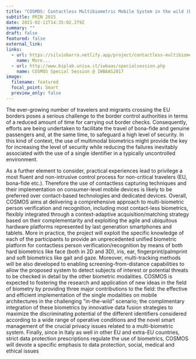```yaml
---
title: "COSMOS: Contactless Multibiometric Mobile System in the wild (PRIN 2015)"
subtitle: PRIN 2015
date: 2021-02-11T14:35:02.279Z
summary: ""
draft: false
featured: false
external_link: 
links:
  - url: https://silviobarra.netlify.app/project/contactless-multibiometric-mobile-system-in-the-wild/#index.md
    name: More...
  - url: http://www.biplab.unisa.it/iwbaas/specialsession.php
    name: COSMOS Special Session @ IWBAAS2017
image:
  filename: featured
  focal_point: Smart
  preview_only: false
---
```

The ever-growing number of travelers and migrants crossing the EU borders poses a serious challenge to the border control authorities in terms of a reduced amount of time for carrying out border checks. Consequently, efforts are being undertaken to facilitate the travel of bona-fide and genuine passengers and, at the same time, to safeguard a high level of security. In this kind of context, the use of multimodal biometrics might provide the key for increasing the level of security while reducing the failures inevitably associated with the use of a single identifier in a typically uncontrolled environment.

As a further element to consider, practical experiences lead to privilege a most fluent and non-intrusive control process for non-critical travelers (EU, bona-fide etc.). Therefore the use of contactless capturing techniques and their implementation on consumer-level mobile devices is likely to be preferred over contact-based technologies and dedicated devices. Overall, COSMOS aims at delivering a comprehensive approach to multi-biometric person verification and recognition, including most contact-less biometrics, flexibly integrated through a context-adaptive acquisition/matching strategy based on their complementarity and exploiting the agile and ubiquitous hardware platforms represented by last generation smartphones and tablets. More in practice, the project will exploit the specific knowledge of each of the participants to provide an unprecedented unified biometric platform for contactless person verification/recognition by means of both hard biometrics like face (both in 2D and 3D), iris, ear, fingerprint/palmprint and soft biometrics like gait and gaze. Moreover, multi-tracking methods will be also developed to enabling screening-from-distance capabilities to allow the proposed system to detect subjects of interest or potential threats to be checked in detail by the other biometric modalities. COSMOS is expected to fostering the research and application of new ideas in the field of biometry by providing three major contributions to the field: the effective and efficient implementation of the single modalities on mobile architectures in the challenging "in-the-wild" scenario; the complimentary integration of these biometrics by innovative data fusion strategies to maximize the discriminating potential of the different identifiers considered according to a wide range of operative conditions and the novel smart management of the crucial privacy issues related to a multi-biometric system. Finally, since in Italy as well in other EU and extra-EU countries, strict data protection prescriptions regulate the use of biometrics, COSMOS will devote a specific emphasis to data protection, social, medical and ethical issues
